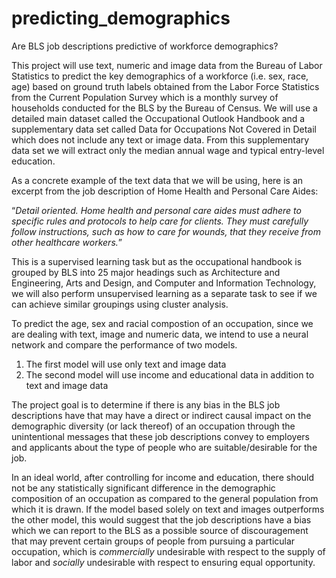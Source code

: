 # predicting_demographics
Are BLS job descriptions predictive of workforce demographics?

This project will use text, numeric and image data from the Bureau of Labor Statistics to predict the key demographics of a workforce (i.e. sex, race, age) based on ground truth labels obtained from the Labor Force Statistics from the Current Population Survey which is a monthly survey of households conducted for the BLS by the Bureau of Census.  We will use a detailed main dataset called the Occupational Outlook Handbook and a supplementary data set called Data for Occupations Not Covered in Detail which does not include any text or image data. From this supplementary data set we will extract only the median annual wage and typical entry-level education.

As a concrete example of the text data that we will be using, here is an excerpt from the job description of Home Health and Personal Care Aides:

“_Detail oriented. Home health and personal care aides must adhere to specific rules and protocols to help care for clients. They must carefully follow instructions, such as how to care for wounds, that they receive from other healthcare workers._”


This is a supervised learning task but as the occupational handbook is grouped by BLS into 25 major headings such as Architecture and Engineering, Arts and Design, and Computer and Information Technology, we will also perform unsupervised learning as a separate task to see if we can achieve similar groupings using cluster analysis.

To predict the age, sex and racial compostion of an occupation, since we are dealing with text, image and numeric data, we intend to use a neural network and compare the performance of two models.

1. The first model will use only text and image data 
2. The second model will use income and educational data in addition to text and image data 

The project goal is to determine if there is any bias in the BLS job descriptions have that may have a direct or indirect causal impact on the demographic diversity (or lack thereof) of an occupation through the unintentional messages that these job descriptions convey to employers and applicants about the type of people who are suitable/desirable for the job.

In an ideal world, after controlling for income and education, there should not be any statistically significant difference in the demographic composition of an occupation as compared to the general population from which it is drawn. If the model based solely on text and images outperforms the other model, this would suggest that the job descriptions have a bias which we can report to the BLS as a possible source of discouragement that may prevent certain groups of people from pursuing a particular occupation, which is _commercially_ undesirable with respect to the supply of labor and _socially_ undesirable with respect to ensuring equal opportunity.
